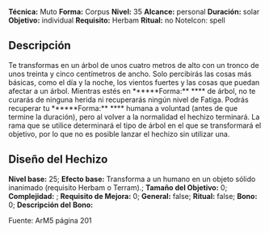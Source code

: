 
**Técnica:** Muto
**Forma:** Corpus
**Nivel:** 35
**Alcance:** personal 
**Duración:** solar  
**Objetivo:** individual
**Requisito:** Herbam
**Ritual:** no
NoteIcon: spell




## Descripción 
<p>Te transformas en un árbol de unos cuatro metros de alto con un tronco de unos treinta y cinco centímetros de ancho. Solo percibirás las cosas más básicas, como el día y la noche, los vientos fuertes y las cosas que puedan afectar a un árbol. Mientras estés en ******Forma:** **** de árbol, no te curarás de ninguna herida ni recuperarás ningún nivel de Fatiga. Podrás recuperar tu ******Forma:** **** humana a voluntad (antes de que termine la duración), pero al volver a la normalidad el hechizo terminará. La rama que se utilice determinará el tipo de árbol en el que se transformará el objetivo, por lo que no es posible lanzar el hechizo sin utilizar una.</p>

## Diseño del Hechizo 

**Nivel base:** 25; **Efecto base:** Transforma a un humano en un objeto sólido inanimado (requisito Herbam o Terram).;  **Tamaño del **Objetivo:**** 0; **Complejidad:** ; **Requisito de Mejora:** 0; **General:** false; **Ritual:** false; **Bono:** 0; **Descripción del** **Bono:** 

Fuente: ArM5 página 201